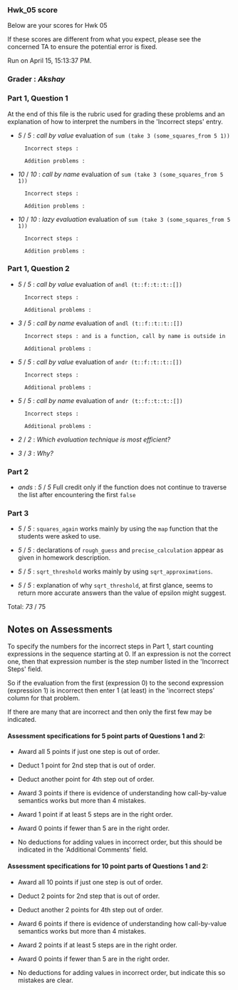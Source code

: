 ### Hwk_05 score

Below are your scores for Hwk 05

If these scores are different from what you expect, please see the concerned TA to ensure the potential error is fixed.

Run on April 15, 15:13:37 PM.

### Grader : _Akshay_ 

### Part 1, Question 1

At the end of this file is the rubric used for grading these problems and an explanation of how to interpret the numbers in the 'Incorrect steps' entry.

+ _5_ /  _5_ : _call by value_ evaluation of ``sum (take 3 (some_squares_from 5 1))``

		Incorrect steps :  

		Addition problems :  



+ _10_ /  _10_ : _call by name_ evaluation of ``sum (take 3 (some_squares_from 5 1))``

		Incorrect steps :  

		Addition problems :  



+ _10_ /  _10_ : _lazy evaluation_ evaluation of ``sum (take 3 (some_squares_from 5 1))``

		Incorrect steps :  

		Addition problems :  



### Part 1, Question 2

+ _5_ /  _5_ : _call by value_ evaluation of ``andl (t::f::t::t::[])``

		Incorrect steps :  

		Additional problems :  



+ _3_ /  _5_ : _call by name_ evaluation of ``andl (t::f::t::t::[])``

		Incorrect steps : and is a function, call by name is outside in 

		Additional problems :  



+ _5_ /  _5_ : _call by value_ evaluation of ``andr (t::f::t::t::[])``

		Incorrect steps :  

		Additional problems :  



+ _5_ /  _5_ : _call by name_ evaluation of ``andr (t::f::t::t::[])``

		Incorrect steps :  

		Additional problems :  



+ _2_ / _2_ : _Which evaluation technique is most efficient?_ 


+ _3_ / _3_ : _Why?_ 


### Part 2
 + _ands_ : _5_ / _5_  Full credit only if the function does not continue to traverse the list after encountering the first ``false``

### Part 3


 + _5_ / _5_ : ``squares_again`` works mainly by using the ``map`` function that the students were asked to use.

 + _5_ / _5_ : declarations of ``rough_guess`` and ``precise_calculation`` appear as given in homework description.

 + _5_ / _5_ : ``sqrt_threshold`` works mainly by using ``sqrt_approximations``.

 + _5_ / _5_ : explanation of why ``sqrt_threshold``, at first glance, seems to return more accurate answers than the value of epsilon might suggest.

Total: _73_ / 75 



## Notes on Assessments

To specify the numbers for the incorrect steps in Part 1, start counting expressions in the sequence starting at 0.  If an expression is not the correct one, then that expression number is the step number listed in the 'Incorrect Steps' field.

So if the evaluation from the first (expression 0) to the second expression (expression 1) is incorrect then enter 1 (at least) in the 'incorrect steps' column for that problem.

If there are many that are incorrect and then only the first few may be indicated.

#### Assessment specifications for 5 point parts of Questions 1 and 2:

+ Award all 5 points if just one step is out of order.

+ Deduct 1 point for 2nd step that is out of order.

+ Deduct another point for 4th step out of order.

+ Award 3 points if there is evidence of understanding how call-by-value semantics works but more than 4 mistakes.

+ Award 1 point if at least 5 steps are in the right order.

+ Award 0 points if fewer than 5 are in the right order.

+ No deductions for adding values in incorrect order, but this should be indicated in the 'Additional Comments' field.

#### Assessment specifications for 10 point parts of Questions 1 and 2:

+ Award all 10 points if just one step is out of order.

+ Deduct 2 points for 2nd step that is out of order.

+ Deduct another 2 points for 4th step out of order.

+ Award 6 points if there is evidence of understanding how call-by-value semantics works but more than 4 mistakes.

+ Award 2 points if at least 5 steps are in the right order.

+ Award 0 points if fewer than 5 are in the right order.

+ No deductions for adding values in incorrect order, but indicate this so mistakes are clear.

